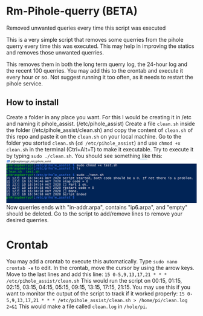 # Rm-Pihole-querry (BETA)
Removed unwanted queries every time this script was executed

This is a very simple script that removes some querries from the pihole querry every time this was executed. This may help in improving the statics and removes those unwanted querries.

This removes them in both the long term querry log, the 24-hour log and the recent 100 querries.
You may add this to the crontab and execute it every hour or so. Not suggest running it too often, as it needs to restart the pihole service.


## How to install
Create a folder in any place you want. For this I would be creating it in /etc and naming it pihole_assist. (/etc/pihole_assist)
Create a file `clean.sh` inside the folder (/etc/pihole_assist/clean.sh) and copy the content of `clean.sh` of this repo and paste it on the `clean.sh` on your local machine.
Go to the folder you storted `clean.sh` (`cd /etc/pihole_assist`) and use `chmod +x clean.sh` in the terminal (Ctrl+Alt+T) to make it executable. 
Try to execute it by typing `sudo ./clean.sh`.
You should see something like this:
![Sample Output](https://github.com/SodaWithoutSparkles/Rm-Pihole-querry/blob/main/sample%20output/Pihole_assist_sample_output.png?raw=true)
Now querries ends with "in-addr.arpa", contains "ip6.arpa", and "empty" should be deleted. Go to the script to add/remove lines to remove your desired querries.

# Crontab
You may add a crontab to execute this automatically.
Type `sudo nano crontab -e` to edit.
In the crontab, move the cursor by using the arrow keys. Move to the last lines and add this line:
`15 0-5,9,13,17,21 * * * /etc/pihole_assist/clean.sh`
This would run the script on 00:15, 01:15, 02:15, 03:15, 04:15, 05:15, 09:15, 13:15, 17:15, 21:15.
You may use this if you want to monitor the output of the script to track if it worked properly:
`15 0-5,9,13,17,21 * * * /etc/pihole_assist/clean.sh > /home/pi/clean.log 2>&1`
This would make a file called `clean.log` in `/hole/pi`.

